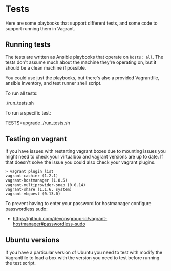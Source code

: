 # Tests

Here are some playbooks that support different tests, and some code to support running
them in Vagrant.

## Running tests

The tests are written as Ansible playbooks that operate on `hosts: all`. The tests don't
assume much about the machine they're operating on, but it should be a clean machine if
possible.

You could use just the playbooks, but there's also a provided Vagrantfile, ansible
inventory, and test runner shell script.

To run all tests:

  ./run_tests.sh

To run a specific test:

  TESTS=upgrade ./run_tests.sh

## Testing on vagrant

If you have issues with restarting vagrant boxes due to mounting issues you might need
to check your virtualbox and vagrant versions are up to date. If that doesn't solve the
issue you could also check your vagrant plugins.

    > vagrant plugin list
    vagrant-cachier (1.2.1)
    vagrant-hostmanager (1.8.5)
    vagrant-multiprovider-snap (0.0.14)
    vagrant-share (1.1.6, system)
    vagrant-vbguest (0.13.0)

To prevent having to enter your password for hostmanager configure passwordless sudo:

  * https://github.com/devopsgroup-io/vagrant-hostmanager#passwordless-sudo

## Ubuntu versions

If you have a particular version of Ubuntu you need to test with modify the Vagrantfile to
load a box with the version you need to test before running the test script.